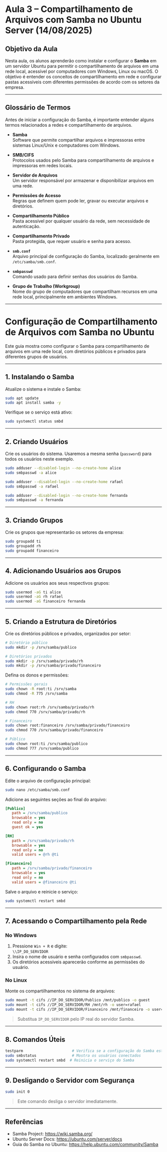 # Aula 3 – Compartilhamento de Arquivos com Samba no Ubuntu Server (14/08/2025)

## Objetivo da Aula

Nesta aula, os alunos aprenderão como instalar e configurar o **Samba** em um servidor Ubuntu para permitir o compartilhamento de arquivos em uma rede local, acessível por computadores com Windows, Linux ou macOS. O objetivo é entender os conceitos de compartilhamento em rede e configurar pastas acessíveis com diferentes permissões de acordo com os setores da empresa.

---

## Glossário de Termos

Antes de iniciar a configuração do Samba, é importante entender alguns termos relacionados a redes e compartilhamento de arquivos.

- **Samba**  
  Software que permite compartilhar arquivos e impressoras entre sistemas Linux/Unix e computadores com Windows.

- **SMB/CIFS**  
  Protocolos usados pelo Samba para compartilhamento de arquivos e impressoras em redes locais.

- **Servidor de Arquivos**  
  Um servidor responsável por armazenar e disponibilizar arquivos em uma rede.

- **Permissões de Acesso**  
  Regras que definem quem pode ler, gravar ou executar arquivos e diretórios.

- **Compartilhamento Público**  
  Pasta acessível por qualquer usuário da rede, sem necessidade de autenticação.

- **Compartilhamento Privado**  
  Pasta protegida, que requer usuário e senha para acesso.

- **`smb.conf`**  
  Arquivo principal de configuração do Samba, localizado geralmente em `/etc/samba/smb.conf`.

- **`smbpasswd`**  
  Comando usado para definir senhas dos usuários do Samba.

- **Grupo de Trabalho (Workgroup)**  
  Nome do grupo de computadores que compartilham recursos em uma rede local, principalmente em ambientes Windows.

---

# Configuração de Compartilhamento de Arquivos com Samba no Ubuntu

Este guia mostra como configurar o Samba para compartilhamento de arquivos em uma rede local, com diretórios públicos e privados para diferentes grupos de usuários.

---

## 1. Instalando o Samba

Atualize o sistema e instale o Samba:

```bash
sudo apt update
sudo apt install samba -y
```

Verifique se o serviço está ativo:

```bash
sudo systemctl status smbd
```

---

## 2. Criando Usuários

Crie os usuários do sistema. Usaremos a mesma senha (`password`) para todos os usuários neste exemplo.

```bash
sudo adduser --disabled-login --no-create-home alice
sudo smbpasswd -a alice

sudo adduser --disabled-login --no-create-home rafael
sudo smbpasswd -a rafael

sudo adduser --disabled-login --no-create-home fernanda
sudo smbpasswd -a fernanda
```

---

## 3. Criando Grupos

Crie os grupos que representarão os setores da empresa:

```bash
sudo groupadd ti
sudo groupadd rh
sudo groupadd financeiro
```

---

## 4. Adicionando Usuários aos Grupos

Adicione os usuários aos seus respectivos grupos:

```bash
sudo usermod -aG ti alice
sudo usermod -aG rh rafael
sudo usermod -aG financeiro fernanda
```

---

## 5. Criando a Estrutura de Diretórios

Crie os diretórios públicos e privados, organizados por setor:

```bash
# Diretório público
sudo mkdir -p /srv/samba/publico

# Diretórios privados
sudo mkdir -p /srv/samba/privado/rh
sudo mkdir -p /srv/samba/privado/financeiro
```

Defina os donos e permissões:

```bash
# Permissões gerais
sudo chown -R root:ti /srv/samba
sudo chmod -R 775 /srv/samba

# RH
sudo chown root:rh /srv/samba/privado/rh
sudo chmod 770 /srv/samba/privado/rh

# Financeiro
sudo chown root:financeiro /srv/samba/privado/financeiro
sudo chmod 770 /srv/samba/privado/financeiro

# Público
sudo chown root:ti /srv/samba/publico
sudo chmod 777 /srv/samba/publico
```

---

## 6. Configurando o Samba

Edite o arquivo de configuração principal:

```bash
sudo nano /etc/samba/smb.conf
```

Adicione as seguintes seções ao final do arquivo:

```ini
[Publico]
   path = /srv/samba/publico
   browsable = yes
   read only = no
   guest ok = yes

[RH]
   path = /srv/samba/privado/rh
   browsable = yes
   read only = no
   valid users = @rh @ti

[Financeiro]
   path = /srv/samba/privado/financeiro
   browsable = yes
   read only = no
   valid users = @financeiro @ti
```

Salve o arquivo e reinicie o serviço:

```bash
sudo systemctl restart smbd
```

---

## 7. Acessando o Compartilhamento pela Rede

### No Windows

1. Pressione `Win + R` e digite:  
   `\\IP_DO_SERVIDOR`
2. Insira o nome de usuário e senha configurados com `smbpasswd`.
3. Os diretórios acessíveis aparecerão conforme as permissões do usuário.

### No Linux

Monte os compartilhamentos no sistema de arquivos:

```bash
sudo mount -t cifs //IP_DO_SERVIDOR/Publico /mnt/publico -o guest
sudo mount -t cifs //IP_DO_SERVIDOR/RH /mnt/rh -o user=rafael
sudo mount -t cifs //IP_DO_SERVIDOR/Financeiro /mnt/financeiro -o user=fernanda
```

> Substitua `IP_DO_SERVIDOR` pelo IP real do servidor Samba.

---

## 8. Comandos Úteis

```bash
testparm                      # Verifica se a configuração do Samba está correta
sudo smbstatus                # Mostra os usuários conectados
sudo systemctl restart smbd  # Reinicia o serviço do Samba
```

---

## 9. Desligando o Servidor com Segurança

```bash
sudo init 0
```

> Este comando desliga o servidor imediatamente.

---

## Referências

- Samba Project: https://wiki.samba.org/
- Ubuntu Server Docs: https://ubuntu.com/server/docs
- Guia do Samba no Ubuntu: https://help.ubuntu.com/community/Samba

